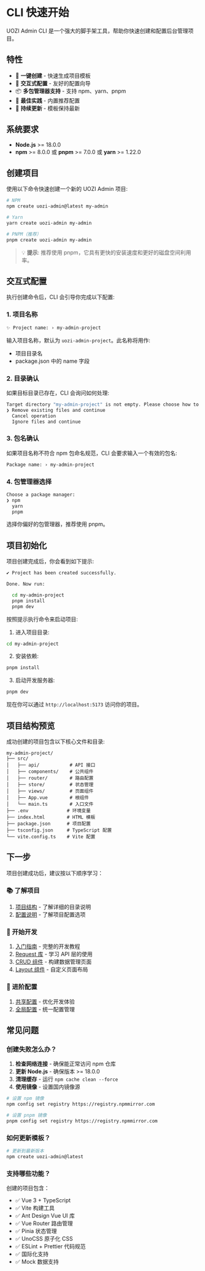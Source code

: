 # CLI 快速开始

UOZI Admin CLI 是一个强大的脚手架工具，帮助你快速创建和配置后台管理项目。

## 特性

- 🚀 **一键创建** - 快速生成项目模板
- 🔧 **交互式配置** - 友好的配置向导
- 📦 **多包管理器支持** - 支持 npm、yarn、pnpm
- 🎯 **最佳实践** - 内置推荐配置
- 🔄 **持续更新** - 模板保持最新

## 系统要求

- **Node.js** >= 18.0.0
- **npm** >= 8.0.0 或 **pnpm** >= 7.0.0 或 **yarn** >= 1.22.0

## 创建项目

使用以下命令快速创建一个新的 UOZI Admin 项目:

```bash
# NPM
npm create uozi-admin@latest my-admin

# Yarn
yarn create uozi-admin my-admin

# PNPM（推荐）
pnpm create uozi-admin my-admin
```

> 💡 **提示**: 推荐使用 pnpm，它具有更快的安装速度和更好的磁盘空间利用率。

## 交互式配置

执行创建命令后，CLI 会引导你完成以下配置:

### 1. 项目名称

```bash
✨ Project name: › my-admin-project
```

输入项目名称，默认为 `uozi-admin-project`。此名称将用作:
- 项目目录名
- package.json 中的 name 字段

### 2. 目录确认

如果目标目录已存在，CLI 会询问如何处理:

```bash
Target directory "my-admin-project" is not empty. Please choose how to proceed:
❯ Remove existing files and continue
  Cancel operation
  Ignore files and continue
```

### 3. 包名确认

如果项目名称不符合 npm 包命名规范，CLI 会要求输入一个有效的包名:

```bash
Package name: › my-admin-project
```

### 4. 包管理器选择

```bash
Choose a package manager:
❯ npm
  yarn
  pnpm
```

选择你偏好的包管理器，推荐使用 pnpm。

## 项目初始化

项目创建完成后，你会看到如下提示:

```bash
✔ Project has been created successfully.

Done. Now run:

  cd my-admin-project
  pnpm install
  pnpm dev
```

按照提示执行命令来启动项目:

1. 进入项目目录:
```bash
cd my-admin-project
```

2. 安装依赖:
```bash
pnpm install
```

3. 启动开发服务器:
```bash
pnpm dev
```

现在你可以通过 `http://localhost:5173` 访问你的项目。

## 项目结构预览

成功创建的项目包含以下核心文件和目录:

```
my-admin-project/
├── src/
│   ├── api/           # API 接口
│   ├── components/    # 公共组件
│   ├── router/        # 路由配置
│   ├── store/         # 状态管理
│   ├── views/         # 页面组件
│   ├── App.vue        # 根组件
│   └── main.ts        # 入口文件
├── .env              # 环境变量
├── index.html        # HTML 模板
├── package.json      # 项目配置
├── tsconfig.json     # TypeScript 配置
└── vite.config.ts    # Vite 配置
```

## 下一步

项目创建成功后，建议按以下顺序学习：

### 📚 了解项目
1. [项目结构](/zh/cli/project-structure) - 了解详细的目录说明
2. [配置说明](/zh/cli/configuration) - 了解项目配置选项

### 🚀 开始开发
1. [入门指南](/zh/getting-started) - 完整的开发教程
2. [Request 库](/zh/request/quick-start) - 学习 API 层的使用
3. [CRUD 组件](/zh/curd/quick-start) - 构建数据管理页面
4. [Layout 组件](/zh/layout/quick-start) - 自定义页面布局

### 🔧 进阶配置
1. [共享配置](/zh/shared-config/quick-start) - 优化开发体验
2. [全局配置](/zh/curd/advance/global-config) - 统一配置管理

## 常见问题

### 创建失败怎么办？

1. **检查网络连接** - 确保能正常访问 npm 仓库
2. **更新 Node.js** - 确保版本 >= 18.0.0
3. **清理缓存** - 运行 `npm cache clean --force`
4. **使用镜像** - 设置国内镜像源

```bash
# 设置 npm 镜像
npm config set registry https://registry.npmmirror.com

# 设置 pnpm 镜像
pnpm config set registry https://registry.npmmirror.com
```

### 如何更新模板？

```bash
# 更新到最新版本
npm create uozi-admin@latest
```

### 支持哪些功能？

创建的项目包含：
- ✅ Vue 3 + TypeScript
- ✅ Vite 构建工具
- ✅ Ant Design Vue UI 库
- ✅ Vue Router 路由管理
- ✅ Pinia 状态管理
- ✅ UnoCSS 原子化 CSS
- ✅ ESLint + Prettier 代码规范
- ✅ 国际化支持
- ✅ Mock 数据支持
